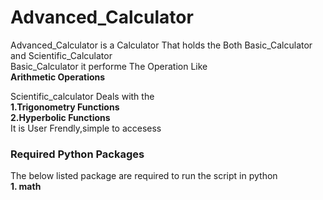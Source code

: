 # Advanced_Calculator
Advanced_Calculator is a Calculator That holds the Both Basic_Calculator and Scientific_Calculator<br/>
Basic_Calculator it performe The Operation Like <br/>
<b>Arithmetic Operations</b><br/>

Scientific_calculator Deals with the<br/>
<b>1.Trigonometry Functions</b><br/>
<b>2.Hyperbolic Functions</b><br/>
It is User Frendly,simple to accesess<br/>

### Required Python Packages
The below listed package are required to run the script in python<br/>
<b>1. math</b><br/>

 
